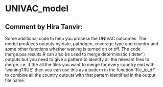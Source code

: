 # UNIVAC_model

## Comment by Hira Tanvir:
Some additional code to help you process the UNIVAC outcomes.
The model produces outputs by date, pathogen, coverage type and country and some other functions whether waning is turned on or off.
The code merge.psa.results.R can also be used to merge deterministic ('deter') outputs but you need to give a pattern to identify all the relevant files to merge.
i.e. if the all the files you want to merge for every country end with 'waningTRUE' then you can use this as a pattern in the function 'file_to_df'
to combine all the country outputs with that pattern identified in the output file name.
